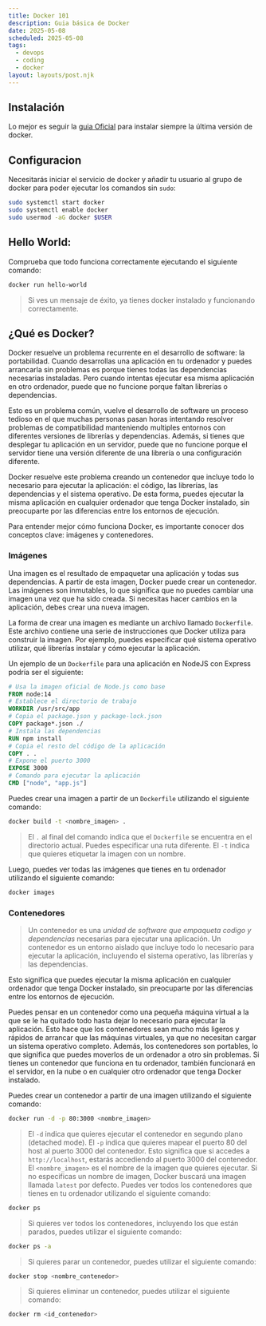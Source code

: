 ```yaml
---
title: Docker 101
description: Guia básica de Docker
date: 2025-05-08
scheduled: 2025-05-08
tags:
  - devops
  - coding
  - docker
layout: layouts/post.njk
---
```


## Instalación

Lo mejor es seguir la [guia Oficial](https://docs.docker.com/engine/install/ubuntu/) para instalar siempre la última versión de docker.

## Configuracion

Necesitarás iniciar el servicio de docker y añadir tu usuario al grupo de docker para poder ejecutar los comandos sin `sudo`:

```bash
sudo systemctl start docker
sudo systemctl enable docker
sudo usermod -aG docker $USER
```

## Hello World:

Comprueba que todo funciona correctamente ejecutando el siguiente comando:

```bash
docker run hello-world
```

>Si ves un mensaje de éxito, ya tienes docker instalado y funcionando correctamente.

## ¿Qué es Docker?

Docker resuelve un problema recurrente en el desarrollo de software: la portabilidad. Cuando desarrollas una aplicación en tu ordenador y puedes arrancarla sin problemas es porque tienes todas las dependencias necesarias instaladas. Pero cuando intentas ejecutar esa misma aplicación en otro ordenador, puede que no funcione porque faltan librerías o dependencias.

Esto es un problema común, vuelve el desarrollo de software un proceso tedioso en el que muchas personas pasan horas intentando resolver problemas de compatibilidad manteniendo multiples entornos con diferentes versiones de librerías y dependencias. Además, si tienes que desplegar tu aplicación en un servidor, puede que no funcione porque el servidor tiene una versión diferente de una librería o una configuración diferente.

Docker resuelve este problema creando un contenedor que incluye todo lo necesario para ejecutar la aplicación: el código, las librerías, las dependencias y el sistema operativo. De esta forma, puedes ejecutar la misma aplicación en cualquier ordenador que tenga Docker instalado, sin preocuparte por las diferencias entre los entornos de ejecución.

Para entender mejor cómo funciona Docker, es importante conocer dos conceptos clave: imágenes y contenedores.

### Imágenes

Una imagen es el resultado de empaquetar una aplicación y todas sus dependencias. A partir de esta imagen, Docker puede crear un contenedor. Las imágenes son inmutables, lo que significa que no puedes cambiar una imagen una vez que ha sido creada. Si necesitas hacer cambios en la aplicación, debes crear una nueva imagen.

La forma de crear una imagen es mediante un archivo llamado `Dockerfile`. Este archivo contiene una serie de instrucciones que Docker utiliza para construir la imagen. Por ejemplo, puedes especificar qué sistema operativo utilizar, qué librerías instalar y cómo ejecutar la aplicación.

Un ejemplo de un `Dockerfile` para una aplicación en NodeJS con Express podría ser el siguiente:

```dockerfile
# Usa la imagen oficial de Node.js como base
FROM node:14
# Establece el directorio de trabajo
WORKDIR /usr/src/app
# Copia el package.json y package-lock.json
COPY package*.json ./
# Instala las dependencias
RUN npm install
# Copia el resto del código de la aplicación
COPY . .
# Expone el puerto 3000
EXPOSE 3000
# Comando para ejecutar la aplicación
CMD ["node", "app.js"]
```

Puedes crear una imagen a partir de un `Dockerfile` utilizando el siguiente comando:

```bash
docker build -t <nombre_imagen> .
```

> El `.` al final del comando indica que el `Dockerfile` se encuentra en el directorio actual. Puedes especificar una ruta diferente.
> El `-t` indica que quieres etiquetar la imagen con un nombre. 

Luego, puedes ver todas las imágenes que tienes en tu ordenador utilizando el siguiente comando:

```bash
docker images
```

### Contenedores

>Un contenedor es una *unidad de software que empaqueta codigo y dependencias* necesarias para ejecutar una aplicación. Un contenedor es un entorno aislado que incluye todo lo necesario para ejecutar la aplicación, incluyendo el sistema operativo, las librerías y las dependencias. 

Esto significa que puedes ejecutar la misma aplicación en cualquier ordenador que tenga Docker instalado, sin preocuparte por las diferencias entre los entornos de ejecución.

Puedes pensar en un contenedor como una pequeña máquina virtual a la que se le ha quitado todo hasta dejar lo necesario para ejecutar la aplicación. Esto hace que los contenedores sean mucho más ligeros y rápidos de arrancar que las máquinas virtuales, ya que no necesitan cargar un sistema operativo completo. Además, los contenedores son portables, lo que significa que puedes moverlos de un ordenador a otro sin problemas. Si tienes un contenedor que funciona en tu ordenador, también funcionará en el servidor, en la nube o en cualquier otro ordenador que tenga Docker instalado.

Puedes crear un contenedor a partir de una imagen utilizando el siguiente comando:

```bash
docker run -d -p 80:3000 <nombre_imagen>
```

> El `-d` indica que quieres ejecutar el contenedor en segundo plano (detached mode).
> El `-p` indica que quieres mapear el puerto 80 del host al puerto 3000 del contenedor. Esto significa que si accedes a `http://localhost`, estarás accediendo al puerto 3000 del contenedor.
> El `<nombre_imagen>` es el nombre de la imagen que quieres ejecutar.
> Si no especificas un nombre de imagen, Docker buscará una imagen llamada `latest` por defecto.
> Puedes ver todos los contenedores que tienes en tu ordenador utilizando el siguiente comando:
```bash
docker ps
```
> Si quieres ver todos los contenedores, incluyendo los que están parados, puedes utilizar el siguiente comando:
```bash
docker ps -a
```
> Si quieres parar un contenedor, puedes utilizar el siguiente comando:
```bash
docker stop <nombre_contenedor>
```
> Si quieres eliminar un contenedor, puedes utilizar el siguiente comando:
```bash
docker rm <id_contenedor>
```
